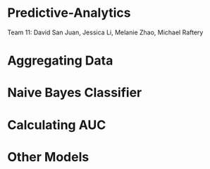 Predictive-Analytics
====================

Team 11: David San Juan, Jessica Li, Melanie Zhao, Michael Raftery

# Aggregating Data


# Naive Bayes Classifier


# Calculating AUC


# Other Models
